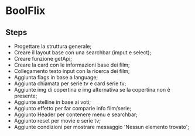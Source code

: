 # BoolFlix


## Steps

- Progettare la struttura generale;
- Creare il layout base con una searchbar (imput e select);
- Creare funzione getApi;
- Creare la card con le informazioni base dei film;
- Collegamento testo input con la ricerca dei film;
- Aggiunta flags in base a language;
- Aggiunta chiamata per serie tv e card serie tv;
- Aggiunte img di copertina e img alternativa se la copertina non è presente;
- Aggiunte stelline in base ai voti;
- Aggiunto effetto per far comparie info film/serie;
- Aggiunto Header per contenere menu e searchbar;
- Aggiunto reset per movie e serie tv;
- Aggiunte condizioni per mostrare messaggio 'Nessun elemento trovato';
